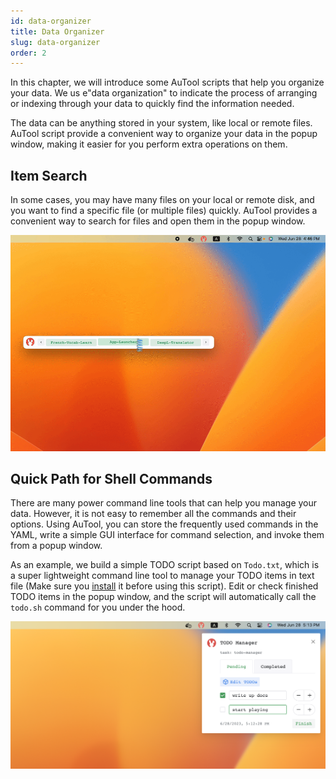 ```yaml
---
id: data-organizer
title: Data Organizer
slug: data-organizer
order: 2
---
```


In this chapter, we will introduce some AuTool scripts that help you organize your data. We us e"data organization" to indicate the process of arranging or indexing through your data to quickly find the information needed.

The data can be anything stored in your system, like local or remote files. AuTool script provide a convenient way to organize your data in the popup window, making it easier for you perform extra operations on them.

## Item Search

In some cases, you may have many files on your local or remote disk, and you want to find a specific file (or multiple files) quickly. AuTool provides a convenient way to search for files and open them in the popup window.

<img src="https://raw.githubusercontent.com/danalite/autool-docs/main/images/sample-item-search.gif"/>

## Quick Path for Shell Commands

There are many power command line tools that can help you manage your data. However, it is not easy to remember all the commands and their options. Using AuTool, you can store the frequently used commands in the YAML, write a simple GUI interface for command selection, and invoke them from a popup window.

As an example, we build a simple TODO script based on `Todo.txt`, which is a super lightweight command line tool to manage your TODO items in text file (Make sure you [install](http://todotxt.org/) it before using this script). Edit or check finished TODO items in the popup window, and the script will automatically call the `todo.sh` command for you under the hood.

<img src="https://raw.githubusercontent.com/danalite/autool-docs/main/images/sample-todo.png"/>
